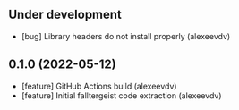 Under development
-----------------
- [bug] Library headers do not install properly (alexeevdv)

0.1.0 (2022-05-12)
-----------------
- [feature] GitHub Actions build (alexeevdv)
- [feature] Initial falltergeist code extraction (alexeevdv)
